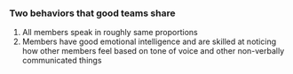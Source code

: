 
### Two behaviors that good teams share
1. All members speak in roughly same proportions
2. Members have good emotional intelligence and are skilled at noticing how other members feel based on tone of voice and other non-verbally communicated things
